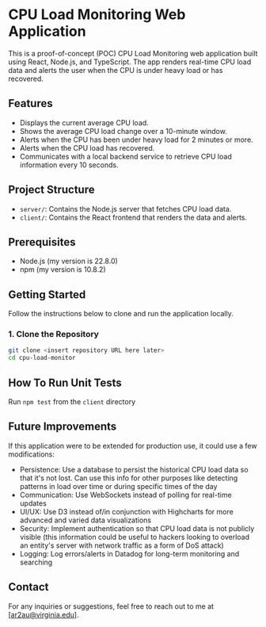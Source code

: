 # CPU Load Monitoring Web Application

This is a proof-of-concept (POC) CPU Load Monitoring web application built using React, Node.js, and TypeScript. The app renders real-time CPU load data and alerts the user when the CPU is under heavy load or has recovered.

## Features

- Displays the current average CPU load.
- Shows the average CPU load change over a 10-minute window.
- Alerts when the CPU has been under heavy load for 2 minutes or more.
- Alerts when the CPU load has recovered.
- Communicates with a local backend service to retrieve CPU load information every 10 seconds.

## Project Structure

- `server/`: Contains the Node.js server that fetches CPU load data.
- `client/`: Contains the React frontend that renders the data and alerts.

## Prerequisites

- Node.js (my version is 22.8.0)
- npm (my version is 10.8.2)

## Getting Started

Follow the instructions below to clone and run the application locally.

### 1. Clone the Repository

```bash
git clone <insert repository URL here later>
cd cpu-load-monitor
```

## How To Run Unit Tests

Run `npm test` from the `client` directory

## Future Improvements

If this application were to be extended for production use, it could use a few modifications:

- Persistence: Use a database to persist the historical CPU load data so that it's not lost. Can use this info for other purposes like detecting patterns in load over time or during specific times of the day
- Communication: Use WebSockets instead of polling for real-time updates
- UI/UX: Use D3 instead of/in conjunction with Highcharts for more advanced and varied data visualizations
- Security: Implement authentication so that CPU load data is not publicly visible (this information could be useful to hackers looking to overload an entity's server with network traffic as a form of DoS attack) 
- Logging: Log errors/alerts in Datadog for long-term monitoring and searching

## Contact

For any inquiries or suggestions, feel free to reach out to me at [ar2au@virginia.edu].